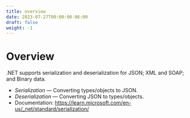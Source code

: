 ```yaml
---
title: overview
date: 2023-07-27T00:00:00-06:00
draft: false
weight: -1
---
```


# Overview
.NET supports serialization and deserialization for JSON; XML and SOAP; and Binary data.

- *Serialization* — Converting types/objects to JSON.
- *Deserialization* — Converting JSON to types/objects.
- Documentation: https://learn.microsoft.com/en-us/_net/standard/serialization/
 
